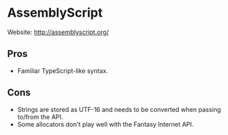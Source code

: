 AssemblyScript
==============
Website: http://assemblyscript.org/

Pros
----
 - Familiar TypeScript-like syntax.

Cons
----
 - Strings are stored as UTF-16 and needs to be converted when passing to/from the API.
 - Some allocators don't play well with the Fantasy Internet API.